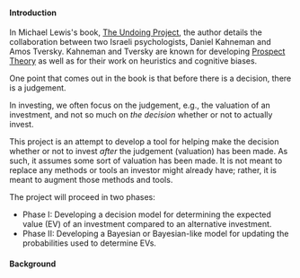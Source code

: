 #### Introduction  

In Michael Lewis's book, [The Undoing Project](https://en.wikipedia.org/wiki/The_Undoing_Project), the author details the collaboration between two Israeli psychologists, Daniel Kahneman and Amos Tversky. Kahneman and Tversky are known for developing [Prospect Theory](https://en.wikipedia.org/wiki/Prospect_theory) as well as for their work on heuristics and cognitive biases.

One point that comes out in the book is that before there is a decision, there is a judgement.

In investing, we often focus on the judgement, e.g., the valuation of an investment, and not so much on *the decision* whether or not to actually invest.

This project is an attempt to develop a tool for helping make the decision whether or not to invest *after* the judgement (valuation) has been made. As such, it assumes some sort of valuation has been made. It is not meant to replace any methods or tools an investor might already have; rather, it is meant to augment those methods and tools.

The project will proceed in two phases:
* Phase I: Developing a decision model for determining the expected value (EV) of an investment compared to an alternative investment.
* Phase II: Developing a Bayesian or Bayesian-like model for updating the probabilities used to determine EVs.

#### Background  

